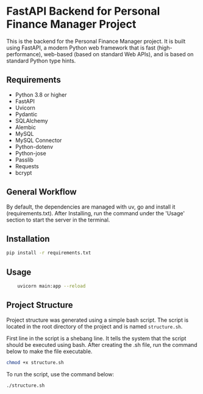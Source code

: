 # FastAPI Backend for Personal Finance Manager Project

This is the backend for the Personal Finance Manager project. It is built using FastAPI, a modern Python web framework 
that is fast (high-performance), web-based (based on standard Web APIs), and is based on standard Python type hints.

## Requirements

- Python 3.8 or higher
- FastAPI
- Uvicorn
- Pydantic
- SQLAlchemy
- Alembic
- MySQL
- MySQL Connector
- Python-dotenv
- Python-jose
- Passlib
- Requests
- bcrypt

## General Workflow

By default, the dependencies are managed with uv, go and install it (requirements.txt).
After Installing, run the command under the 'Usage' section to start the server in the terminal.


## Installation

```bash
pip install -r requirements.txt
```

## Usage
    
```bash
    uvicorn main:app --reload
```

## Project Structure

Project structure was generated using a simple bash script. The script is located in the root directory of the project and is 
named `structure.sh`.

First line in the script is a shebang line. It tells the system that the script should be executed using bash.
After creating the .sh file, run the command below to make the file executable.

```bash
chmod +x structure.sh
```

To run the script, use the command below:

```bash
./structure.sh
```